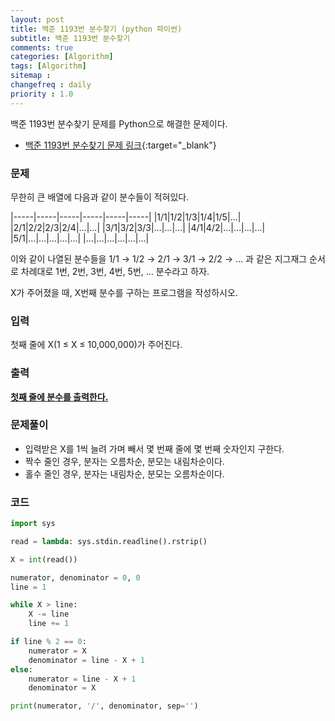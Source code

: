 ```yaml
---
layout: post
title: 백준 1193번 분수찾기 (python 파이썬)
subtitle: 백준 1193번 분수찾기
comments: true
categories: [Algorithm]
tags: [Algorithm]
sitemap :
changefreq : daily
priority : 1.0
---
```

백준 1193번 분수찾기 문제를 Python으로 해결한 문제이다.  

* [백준 1193번 분수찾기 문제 링크](https://www.acmicpc.net/problem/1193){:target="_blank"}


### 문제 
무한히 큰 배열에 다음과 같이 분수들이 적혀있다.

|-----|-----|-----|-----|-----|-----|
|1/1|1/2|1/3|1/4|1/5|…|
|2/1|2/2|2/3|2/4|…|…|
|3/1|3/2|3/3|…|…|…|
|4/1|4/2|…|…|…|…|
|5/1|…|…|…|…|…|
|…|…|…|…|…|…|

이와 같이 나열된 분수들을 1/1 → 1/2 → 2/1 → 3/1 → 2/2 → … 과 같은 지그재그 순서로 차례대로 1번, 2번, 3번, 4번, 5번, … 분수라고 하자.

X가 주어졌을 때, X번째 분수를 구하는 프로그램을 작성하시오.


### 입력
첫째 줄에 X(1 ≤ X ≤ 10,000,000)가 주어진다.


### 출력
**<u>첫째 줄에 분수를 출력한다.</u>**


### 문제풀이
* 입력받은 X를 1씩 늘려 가며 빼서 몇 번째 줄에 몇 번째 숫자인지 구한다.
* 짝수 줄인 경우, 분자는 오름차순, 분모는 내림차순이다.
* 홀수 줄인 경우, 분자는 내림차순, 분모는 오름차순이다.


### 코드
```python
import sys

read = lambda: sys.stdin.readline().rstrip()

X = int(read())

numerator, denominator = 0, 0
line = 1

while X > line:
    X -= line
    line += 1

if line % 2 == 0:
    numerator = X
    denominator = line - X + 1
else:
    numerator = line - X + 1
    denominator = X

print(numerator, '/', denominator, sep='')
```